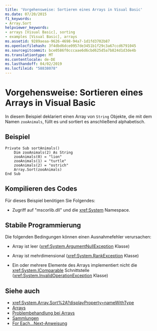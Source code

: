 ```yaml
---
title: 'Vorgehensweise: Sortieren eines Arrays in Visual Basic'
ms.date: 07/20/2015
f1_keywords:
- Array.Sort
helpviewer_keywords:
- arrays [Visual Basic], sorting
- examples [Visual Basic], arrays
ms.assetid: 9289aeaa-9626-4698-94a7-1d1fd3702b87
ms.openlocfilehash: 3f4dbd6dce0957de3451b1f29c3a67ccd6791045
ms.sourcegitcommit: bce0586f0cccaae6d6cbd625d5a7b824d1d3de4b
ms.translationtype: MT
ms.contentlocale: de-DE
ms.lasthandoff: 04/02/2019
ms.locfileid: "58838078"
---
```

# <a name="how-to-sort-an-array-in-visual-basic"></a>Vorgehensweise: Sortieren eines Arrays in Visual Basic
In diesem Beispiel deklariert einen Array von `String` Objekte, die mit dem Namen `zooAnimals`, füllt es und sortiert es anschließend alphabetisch.  
  
## <a name="example"></a>Beispiel  
  
```  
Private Sub sortAnimals()  
    Dim zooAnimals(2) As String  
    zooAnimals(0) = "lion"  
    zooAnimals(1) = "turtle"  
    zooAnimals(2) = "ostrich"  
    Array.Sort(zooAnimals)  
End Sub  
```  
  
## <a name="compiling-the-code"></a>Kompilieren des Codes  
 Für dieses Beispiel benötigen Sie Folgendes:  
  
-   Zugriff auf "mscorlib.dll" und die <xref:System> Namespace.  
  
## <a name="robust-programming"></a>Stabile Programmierung  
 Die folgenden Bedingungen können einen Ausnahmefehler verursachen:  
  
-   Array ist leer (<xref:System.ArgumentNullException> Klasse)  
  
-   Array ist mehrdimensional (<xref:System.RankException> Klasse)  
  
-   Ein oder mehrere Elemente des Arrays implementiert nicht die <xref:System.IComparable> Schnittstelle (<xref:System.InvalidOperationException> Klasse)  
  
## <a name="see-also"></a>Siehe auch

- <xref:System.Array.Sort%2A?displayProperty=nameWithType>
- [Arrays](../../../../visual-basic/programming-guide/language-features/arrays/index.md)
- [Problembehandlung bei Arrays](../../../../visual-basic/programming-guide/language-features/arrays/troubleshooting-arrays.md)
- [Sammlungen](../../concepts/collections.md)
- [For Each...Next-Anweisung](../../../../visual-basic/language-reference/statements/for-each-next-statement.md)
